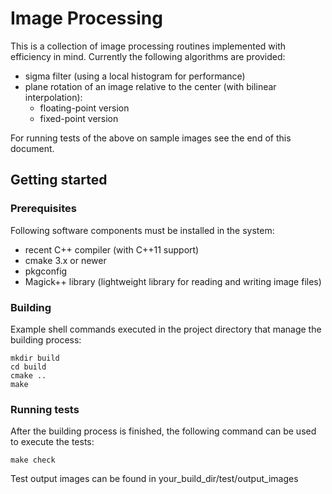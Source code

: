 # Image Processing

This is a collection of image processing routines implemented with efficiency in mind.
Currently the following algorithms are provided:

* sigma filter (using a local histogram for performance)
* plane rotation of an image relative to the center (with bilinear interpolation):
  * floating-point version
  * fixed-point version

For running tests of the above on sample images see the end of this document.

## Getting started

### Prerequisites

Following software components must be installed in the system:

* recent C++ compiler (with C++11 support)
* cmake 3.x or newer
* pkgconfig
* Magick++ library (lightweight library for reading and writing image files)


### Building

Example shell commands executed in the project directory that manage the building process:

```
mkdir build
cd build
cmake ..
make
```

### Running tests

After the building process is finished, the following command can be used to execute the tests:

```
make check
```

Test output images can be found in your_build_dir/test/output_images
